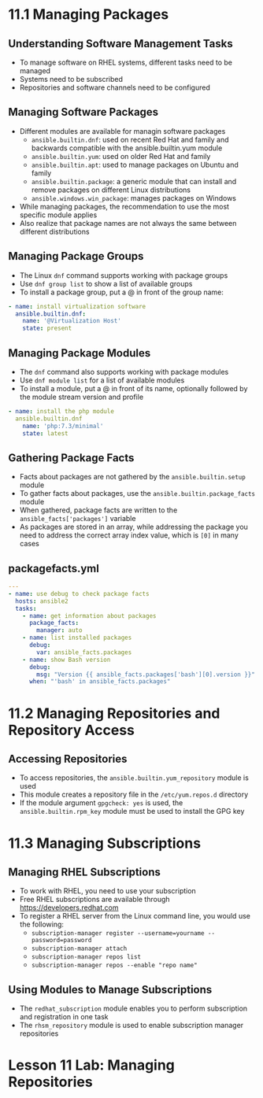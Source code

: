 # 11.1 Managing Packages
## Understanding Software Management Tasks
- To manage software on RHEL systems, different tasks need to be managed
- Systems need to be subscribed
- Repositories and software channels need to be configured

## Managing Software Packages
- Different modules are available for managin software packages
  - `ansible.builtin.dnf`: used on recent Red Hat and family and backwards compatible with the ansible.builtin.yum module
  - `ansible.builtin.yum`: used on older Red Hat and family
  - `ansible.builtin.apt`: used to manage packages on Ubuntu and family
  - `ansible.builtin.package`: a generic module that can install and remove packages on different Linux distributions
  - `ansible.windows.win_package`: manages packages on Windows
- While managing packages, the recommendation to use the most specific module applies
- Also realize that package names are not always the same between different distributions

## Managing Package Groups
- The Linux `dnf` command supports working with package groups
- Use `dnf group list` to show a list of available groups
- To install a package group, put a @ in front of the group name:

```yml
- name: install virtualization software
  ansible.builtin.dnf:
    name: '@Virtualization Host'
    state: present
```
## Managing Package Modules
- The `dnf` command also supports working with package modules
- Use `dnf module list` for a list of available modules
- To install a module, put a @ in front of its name, optionally followed by the module stream version and profile

```yml
- name: install the php module
  ansible.builtin.dnf
    name: 'php:7.3/minimal'
    state: latest
```

## Gathering Package Facts
- Facts about packages are not gathered by the `ansible.builtin.setup` module
- To gather facts about packages, use the `ansible.builtin.package_facts` module
- When gathered, package facts are written to the `ansible_facts['packages']` variable
- As packages are stored in an array, while addressing the package you need to address the correct array index value, which is `[0]` in many cases

## packagefacts.yml
```yml
---
- name: use debug to check package facts
  hosts: ansible2
  tasks:
    - name: get information about packages
      package_facts:
        manager: auto
    - name: list installed packages
      debug:
        var: ansible_facts.packages
    - name: show Bash version
      debug:
        msg: "Version {{ ansible_facts.packages['bash'][0].version }}"
      when: "'bash' in ansible_facts.packages"
```

# 11.2 Managing Repositories and Repository Access
## Accessing Repositories
- To access repositories, the `ansible.builtin.yum_repository` module is used 
- This module creates a repository file in the `/etc/yum.repos.d` directory
- If the module argument `gpgcheck: yes` is used, the `ansible.builtin.rpm_key` module must be used to install the GPG key

# 11.3 Managing Subscriptions
## Managing RHEL Subscriptions
- To work with RHEL, you need to use your subscription
- Free RHEL subscriptions are available through https://developers.redhat.com
- To register a RHEL server from the Linux command line, you would use the following:
  - `subscription-manager register --username=yourname --password=password`
  - `subscription-manager attach`
  - `subscription-manager repos list`
  - `subscription-manager repos --enable "repo name"`

## Using Modules to Manage Subscriptions
- The `redhat_subscription` module enables you to perform subscription and registration in one task
- The `rhsm_repository` module is used to enable subscription manager repositories 

# Lesson 11 Lab: Managing Repositories